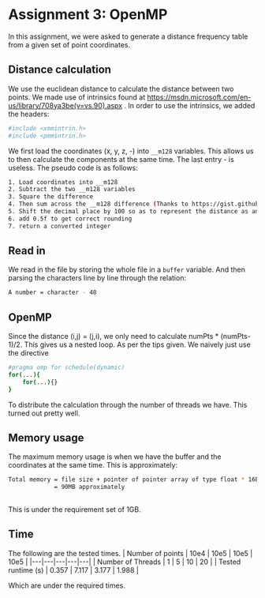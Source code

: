 # Assignment 3: OpenMP # 

In this assignment, we were asked to generate a distance frequency
table from a given set of point coordinates.

## Distance calculation ##
We use the euclidean distance to calculate the distance between two points.
We made use of intrinsics found at https://msdn.microsoft.com/en-us/library/708ya3be(v=vs.90).aspx .
In order to use the intrinsics, we added the headers:
```sh
#include <xmmintrin.h>
#include <pmmintrin.h>
```
We first load the coordinates (x, y, z, -) into  `__m128` variables. This allows
us to then calculate the components at the same time. The last entry - is useless. 
The pseudo code is as follows:

```sh
1. Load coordinates into __m128
2. Subtract the two __m128 variables
3. Square the difference
4. Then sum across the __m128 difference (Thanks to https://gist.github.com/zhongwen/4003356 )
5. Shift the decimal place by 100 so as to represent the distance as an index of an arrays
6. add 0.5f to get correct rounding
7. return a converted integer
```

## Read in ##

We read in the file by storing the whole file in a `buffer` variable. And then parsing the characters 
line by line through the relation:
```sh
A number = character - 48
```

## OpenMP ##
Since the distance (i,j) = (j,i), we only need to calculate numPts * (numPts-1)/2.
This gives us a nested loop. As per the tips given. We naively just use the directive 
```sh
#pragma omp for schedule(dynamic)
for(...){
    for(...){}
}
```
To distribute the calculation through the number of threads we have. This turned out pretty well.

## Memory usage ##
The maximum memory usage is when we have the buffer and the coordinates at the same time.
This is approximately:
```sh
Total memory = file size + pointer of pointer array of type float * 16Bytes
             = 90MB approximately
 
```
This is under the requirement set of 1GB.

## Time ##
The following are the tested times.
| Number of points  | 10e4  | 10e5  |  10e5 | 10e5  |
|---|---|---|---|---|
| Number of Threads  | 1  |  5 |  10 | 20  |
|  Tested runtime (s) | 0.357  | 7.117 | 3.177  |  1.988 |

Which are under the required times.
